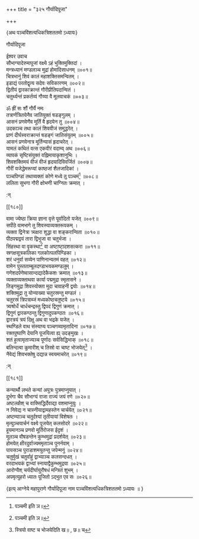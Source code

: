 +++
title = "३२५ गौर्यादिपूजा"

+++

\{अथ पञ्चविंशत्यधिकत्रिशततमो ऽध्यायः\}

गौर्यादिपूजा  
    
ईश्वर उवाच  
सौभाग्यादेरुमापूजां वक्ष्ये ऽहं भुक्तिमुक्तिदां   ।  
मन्त्रध्यानं मण्डलञ्च मुद्रां होमादिसाधनम्   ॥००१॥  
चित्रभानुं शिवं कालं महाशक्तिसमन्वितम् ।  
इडाद्यं परतोद्वृत्य सदेवः सविकारणम् ॥००२॥  
द्वितीयं द्वारकाक्रान्तं गौरीप्रीतिपदान्वितं   ।  
चतुर्थ्यन्तं प्रकर्तव्यं गौय्या वै मूलवाचकं ॥००३॥  
    
ॐ ह्रीं सः शौं गौर्यै नमः  
तत्रार्णत्रितयेनैव जातियुक्तं षडङ्गुलम् ।  
आसनं प्रणवेणैव मूर्तिं वै हृदयेन तु ॥००४॥  
उदकाञ्च तथा कालं शिववीजं समुद्धरेत् ।  
प्राणं दीर्घस्वराक्रान्तं षडङ्गं जातिसंयुतम्   ॥००५॥  
आसनं प्रणवेनात्र मूर्तिन्यासं हृदाचरेत् ।  
यामलं कथितं वत्स एकवीरं वदाम्य् अथ ॥००६॥  
व्यापकं सृष्टिसंयुक्तं वह्निमायाकृशानुभिः   ।  
शिवशक्तिमयं वीजं वीजं हृदयादिविवर्जितं   ॥००७॥  
गौरीं यजेद्धेमरूप्यां काष्ठजां शैलजादिकां   ।  
पञ्चपिण्डां तथाव्यक्तां कोणे मध्ये तु पञ्चमं[^१]   ॥००८॥  
ललिता सुभगा गौरी क्षोभणी चाग्नितः क्रमात्   ।  
    
:न्  
    
[^१]: पञ्चमी इति ञ॥  

[[१८०]]
    
वामा ज्येष्ठा क्रिया ज्ञाना वृत्ते पूर्वादितो यजेत्   ॥००९॥  
सपीठे वामभागे तु शिवस्याव्यक्तरूपकम् ।  
व्यक्ता द्विनेत्रा त्र्यक्षरा शुद्धा वा शङ्करान्विता   ॥०१०॥  
पीठपद्मद्वयं तारा द्विभुजा वा चतुर्भजा ।  
सिंहस्था वा वृकस्था[^१] वा अष्टाष्टादशसत्करा   ॥०११॥  
स्रगक्षसूत्रकलिका गलकोत्पलपिण्डिका ।  
शरं धनुर्वा सव्येन पाणिनान्यतमं वहत् ॥०१२॥  
वामेन पुस्तताम्बूलदण्डाभयकमण्डलुम् ।  
गणेशदर्पणेष्वासान्दद्यादेकैकशः क्रमात्   ॥०१३॥  
व्यक्ताव्यक्ताथवा कार्या पद्ममुद्रा स्मृतासने ।  
तिङ्गमुद्रा शिवस्योक्ता मुदा चावाहनी द्वयोः ॥०१४॥  
शक्तिमुद्रा तु योन्याख्या चतुरस्रन्तु मण्डलं ।  
चतुरस्रं त्रिपत्राब्जं मध्यकोष्ठचतुष्टये ॥०१५॥  
त्र्यश्रोर्धे चार्धचन्द्रस्तु द्विपदं द्विगुणं क्रमात्   ।  
द्विगुणं द्वारकण्ठन्तु द्विगुणादुपकण्ठतः   ॥०१६॥  
द्वारत्रयं त्रयं दिक्षु अथ वा भद्रके यजेत् ।  
स्थण्डिले वाथ संस्याप्य पञ्चगव्यामृतादिना   ॥०१७॥  
रक्तपुष्पाणि देयानि पूजयित्वा ह्य् उदङ्मुखः ।  
शतं हुत्वामृताज्यञ्च पूर्णादः सर्वसिद्धिभाक्   ॥०१८॥  
बलिन्दत्वा कुमारीश् च तिस्रो वा चाष्ट भोजयेत्[^२] ।  
नैवेद्यं शिवभक्तेषु दद्यान्न स्वयमाचरेत् ॥०१९॥  
    
:न्  
    
[^१]: सिंहस्थावाह्यसिंहस्थेति ख॥ , छ॥ , ञ॥ , ट॥ च  
    
[^२]: स्त्रियो वाष्ट च भोजयेदिति ख॥ , छ॥ च  

[[१८१]]
    
कन्यार्थौ लभते कन्यां अपुत्रः पुत्रमाप्नुयात् ।  
दुर्भगा चैव सौभाग्यं राजा राज्यं जयं रणे   ॥०२०॥  
अष्टलक्षैश् च वाक्सिद्धिर्देवाद्या वशमाप्नुयुः   ।  
न निवेद्य न चास्नीयाद्वामहस्तेन चार्चयेत् ॥०२१॥  
अष्टम्याञ्च चतुर्दश्यां तृतीयायां विशेषतः   ।  
मृत्युञ्चयार्चनं वक्ष्ये पूजयेत् कलसोदरे ॥०२२॥  
हूयमानञ्च प्रणवो मूर्तिरोजस ईदृशं ।  
मूलञ्च वौषडन्तेन कुम्भमुद्रां प्रदर्शयेत्   ॥०२३॥  
होमयेत् क्षीरदुर्वाज्यममृताञ्च पुनर्नवाम् ।  
पायसञ्च पुराडाशमयुतन्तु जपेन्मनुं ॥०२४॥  
चतुर्मुखं चतुर्वाहुं द्वाभ्याञ्च कलसन्दधत् ।  
वरदाभयकं द्वाभ्यां स्नायाद्वैकुम्भमुद्रया   ॥०२५॥  
आरोग्यैश् चर्यदीर्घायुरौषधं मन्त्रितं शुभम्   ।  
अपमृत्युहरो ध्यातः पूजितो ऽद्भुत एव सः ॥०२६॥  
    
\{इत्य् आग्नेये महापुराणे गौर्यादिपूजा नाम पञ्चविंशत्यधिकत्रिशततमो ऽध्यायः ॥  }
    